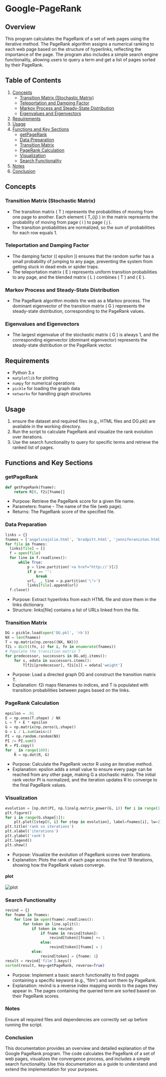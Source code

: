 # Google-PageRank
## Overview
This program calculates the PageRank of a set of web pages using the iterative method. The PageRank algorithm assigns a numerical ranking to each web page based on the structure of hyperlinks, reflecting the importance of the page. The program also includes a simple search engine functionality, allowing users to query a term and get a list of pages sorted by their PageRank.

## Table of Contents
1. [Concepts](#concepts)
   - [Transition Matrix (Stochastic Matrix)](#transition-matrix-stochastic-matrix)
   - [Teleportation and Damping Factor](#teleportation-and-damping-factor)
   - [Markov Process and Steady-State Distribution](#markov-process-and-steady-state-distribution)
   - [Eigenvalues and Eigenvectors](#eigenvalues-and-eigenvectors)
2. [Requirements](#requirements)
3. [Usage](#usage)
4. [Functions and Key Sections](#functions-and-key-sections)
   - [getPageRank](#getpagerank)
   - [Data Preparation](#data-preparation)
   - [Transition Matrix](#transition-matrix)
   - [PageRank Calculation](#pagerank-calculation)
   - [Visualization](#visualization)
   - [Search Functionality](#search-functionality)
5. [Notes](#notes)
6. [Conclusion](#conclusion)

## Concepts

### Transition Matrix (Stochastic Matrix)

- The transition matrix \( T \) represents the probabilities of moving from one page to another. Each element \( T_{ij} \) in the matrix represents the probability of moving from page \( i \) to page \( j \).
- The transition probabilities are normalized, so the sum of probabilities for each row equals 1.

### Teleportation and Damping Factor

- The damping factor (\( epsilon \)) ensures that the random surfer has a small probability of jumping to any page, preventing the system from getting stuck in dead ends or spider traps.
- The teleportation matrix \( E \) represents uniform transition probabilities to any page, and the blended matrix \( L \) combines \( T \) and \( E \).

### Markov Process and Steady-State Distribution

- The PageRank algorithm models the web as a Markov process. The dominant eigenvector of the transition matrix \( G \) represents the steady-state distribution, corresponding to the PageRank values.

### Eigenvalues and Eigenvectors

- The largest eigenvalue of the stochastic matrix \( G \) is always 1, and the corresponding eigenvector (dominant eigenvector) represents the steady-state distribution or the PageRank vector.

## Requirements
- Python 3.x
- `matplotlib` for plotting
- `numpy` for numerical operations
- `pickle` for loading the graph data
- `networkx` for handling graph structures

## Usage
1. ensure the dataset and required files (e.g., HTML files and DG.pkl) are available in the working directory.
2. Run the script to calculate PageRank and visualize the rank evolution over iterations.
3. Use the search functionality to query for specific terms and retrieve the ranked list of pages.

## Functions and Key Sections
### getPageRank
``` python
def getPageRank(fname):
    return R[0, f2i[fname]]
```
- Purpose: Retrieve the PageRank score for a given file name.
- Parameters: fname - The name of the file (web page).
- Returns: The PageRank score of the specified file.

### Data Preparation
``` python
links = {}
fnames = ['angelinajolie.html', 'bradpitt.html', 'jenniferaniston.html', 'jonvoight.html', 'martinscorcese.html', 'robertdeniro.html']
for file in fnames:
  links[file] = []
  f = open(file)
  for line in f.readlines():
      while True:
          p = line.partition('<a href="http://')[2]
          if p == '':
              break
          url, _, line = p.partition('\">')
          links[file].append(url)
  f.close()
```
- Purpose: Extract hyperlinks from each HTML file and store them in the links dictionary.
- Structure: links[file] contains a list of URLs linked from the file.

### Transition Matrix
``` python
DG = pickle.load(open('DG.pkl', 'rb'))
NX = len(fnames)
T = np.matrix(np.zeros((NX, NX)))
f2i = dict((fn, i) for i, fn in enumerate(fnames))
# Populate the transition matrix T
for predecessor, successors in DG.adj.items():
    for s, edata in successors.items():
        T[f2i[predecessor], f2i[s]] = edata['weight']
```
- Purpose: Load a directed graph DG and construct the transition matrix T.
- Explanation: f2i maps filenames to indices, and T is populated with transition probabilities between pages based on the links.

### PageRank Calculation
``` python
epsilon = .01
E = np.ones(T.shape) / NX
L = T + E * epsilon
G = np.matrix(np.zeros(L.shape))
G = L / L.sum(axis=1)
PI = np.random.random(NX)
PI /= PI.sum()
R = PI.copy()
for _ in range(100):
    R = np.dot(R, G)
```
- Purpose: Calculate the PageRank vector R using an iterative method.
- Explanation: epsilon adds a small value to ensure every page can be reached from any other page, making G a stochastic matrix. The initial rank vector PI is normalized, and the iteration updates R to converge to the final PageRank values.

### Visualization
``` python
evolution = [np.dot(PI, np.linalg.matrix_power(G, i)) for i in range(1, 20)]
plt.figure()
for i in range(G.shape[1]):
    plt.plot([step[0, i] for step in evolution], label=fnames[i], lw=2)
plt.title('rank vs iterations')
plt.xlabel('iterations')
plt.ylabel('rank')
plt.legend()
plt.show()
```
- Purpose: Visualize the evolution of PageRank scores over iterations.
- Explanation: Plots the rank of each page across the first 19 iterations, showing how the PageRank values converge.
#### plot
![plot](https://github.com/user-attachments/assets/900ad14c-1e52-4457-a02e-08ddce007082)

### Search Functionality
``` python
revind = {}
for fname in fnames:
    for line in open(fname).readlines():
        for token in line.split():
            if token in revind:
                if fname in revind[token]:
                    revind[token][fname] += 1
                else:
                    revind[token][fname] = 1
            else:
                revind[token] = {fname: 1}
result = revind['film'].keys()
sorted(result, key=getPageRank, reverse=True)
```
- Purpose: Implement a basic search functionality to find pages containing a specific keyword (e.g., 'film') and sort them by PageRank.
- Explanation: revind is a reverse index mapping words to the pages they appear in. The pages containing the queried term are sorted based on their PageRank scores.

### Notes
Ensure all required files and dependencies are correctly set up before running the script.

### Conclusion
This documentation provides an overview and detailed explanation of the Google PageRank program. The code calculates the PageRank of a set of web pages, visualizes the convergence process, and includes a simple search functionality. Use this documentation as a guide to understand and extend the implementation for your purposes.

